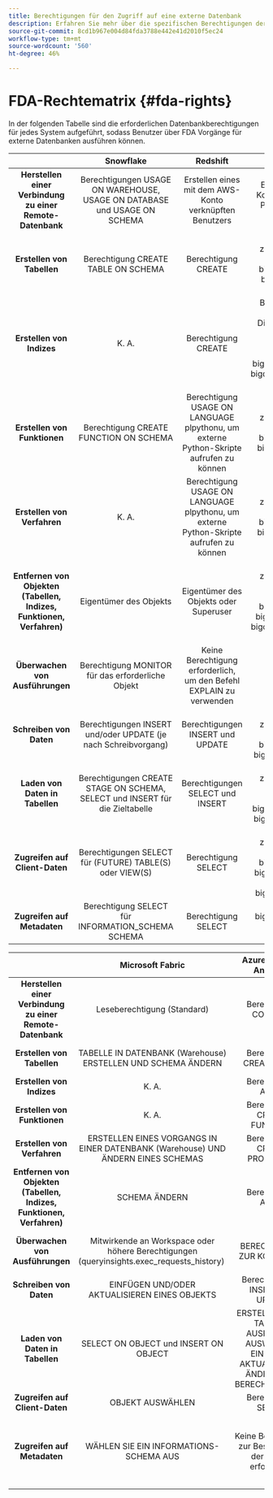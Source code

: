 ```yaml
---
title: Berechtigungen für den Zugriff auf eine externe Datenbank
description: Erfahren Sie mehr über die spezifischen Berechtigungen der einzelnen Datenbank-Engines
source-git-commit: 8cd1b967e004d84fda3788e442e41d2010f5ec24
workflow-type: tm+mt
source-wordcount: '560'
ht-degree: 46%

---
```


# FDA-Rechtematrix {#fda-rights}

In der folgenden Tabelle sind die erforderlichen Datenbankberechtigungen für jedes System aufgeführt, sodass Benutzer über FDA Vorgänge für externe Datenbanken ausführen können.

|   | Snowflake | Redshift | Google BigQuery | Databricks |
|:-:|:-:|:-:|:-:|:-:|
| **Herstellen einer Verbindung zu einer Remote-Datenbank** | Berechtigungen USAGE ON WAREHOUSE, USAGE ON DATABASE und USAGE ON SCHEMA | Erstellen eines mit dem AWS-Konto verknüpften Benutzers | Erstellen eines Service-Kontos und Gewähren des Prinzipalzugriffs auf das Projekt | USE CATALOG privileges on Catalog und CAN_USE privileges on SQL Warehouse |
| **Erstellen von Tabellen** | Berechtigung CREATE TABLE ON SCHEMA | Berechtigung CREATE | Die dem Dienstkonto zugewiesene Rolle muss Folgendes enthalten: bigquery.jobs.create und bigquery.tables.create-Berechtigungen | SCHEMA-Berechtigung und CREATE TABLE-Berechtigung verwenden |
| **Erstellen von Indizes** | K. A. | Berechtigung CREATE | BigQuery unterstützt nur Suchindizes. Die dem Dienstkonto zugewiesene Rolle muss Folgendes enthalten: bigquery.jobs.create, bigquery.tables.getData und bigquery.tables.createIndex-Berechtigungen | K. A. |
| **Erstellen von Funktionen** | Berechtigung CREATE FUNCTION ON SCHEMA | Berechtigung USAGE ON LANGUAGE plpythonu, um externe Python-Skripte aufrufen zu können | Die dem Dienstkonto zugewiesene Rolle muss Folgendes enthalten: bigquery.jobs.create und bigquery.routines.create-Berechtigungen | Berechtigung CREATE FUNCTION |
| **Erstellen von Verfahren** | K. A. | Berechtigung USAGE ON LANGUAGE plpythonu, um externe Python-Skripte aufrufen zu können | Die dem Dienstkonto zugewiesene Rolle muss Folgendes enthalten: bigquery.jobs.create und bigquery.routines.create-Berechtigungen |  Nicht zutreffend |
| **Entfernen von Objekten (Tabellen, Indizes, Funktionen, Verfahren)** | Eigentümer des Objekts | Eigentümer des Objekts oder Superuser | Die dem Dienstkonto zugewiesene Rolle muss Folgendes enthalten: bigquery.jobs.create, bigquery.routines.delete, bigquery.tables.delete und bigquery.tables.deleteIndex-Berechtigungen |
| **Überwachen von Ausführungen** | Berechtigung MONITOR für das erforderliche Objekt | Keine Berechtigung erforderlich, um den Befehl EXPLAIN zu verwenden | monitoring.viewer.role | CAN_VIEW-Berechtigung |
| **Schreiben von Daten** | Berechtigungen INSERT und/oder UPDATE (je nach Schreibvorgang) | Berechtigungen INSERT und UPDATE | Die dem Dienstkonto zugewiesene Rolle muss Folgendes enthalten: bigquery.jobs.create und bigquery.tables.updateData |  BERECHTIGUNG ÄNDERN |
| **Laden von Daten in Tabellen** | Berechtigungen CREATE STAGE ON SCHEMA, SELECT und INSERT für die Zieltabelle | Berechtigungen SELECT und INSERT | Die dem Dienstkonto zugewiesene Rolle muss Folgendes enthalten: bigquery.jobs.create, bigquery.tables.getData und bigquery.tables.updateData | SELECT and MODIFY privileges |
| **Zugreifen auf Client-Daten** | Berechtigungen SELECT für (FUTURE) TABLE(S) oder VIEW(S) | Berechtigung SELECT | Die dem Dienstkonto zugewiesene Rolle muss Folgendes enthalten: bigquery.jobs.create und bigquery.tables.getData für Tabellen oder bigquery.dataViewer-Rolle |  Berechtigung AUSWÄHLEN |
| **Zugreifen auf Metadaten** | Berechtigung SELECT für INFORMATION_SCHEMA SCHEMA | Berechtigung SELECT | bigquery.metadataViewer-Rolle |  SELECT on INFORMATION_SCHEMA privilege |


|   | Microsoft Fabric | Azure Synapse Analytics | Vertica |
|:-:|:-:|:-:|:-:|
| **Herstellen einer Verbindung zu einer Remote-Datenbank** | Leseberechtigung (Standard) | Berechtigung CONNECT | Keine Berechtigung erforderlich |
| **Erstellen von Tabellen** | TABELLE IN DATENBANK (Warehouse) ERSTELLEN UND SCHEMA ÄNDERN | Berechtigung CREATE TABLE | Berechtigung ERSTELLEN BEI SCHEMA |
| **Erstellen von Indizes** | K. A. | Berechtigung ALTER | K. A. |
| **Erstellen von Funktionen** | K. A. | Berechtigung CREATE FUNCTION | Berechtigung ERSTELLEN BEI SCHEMA |
| **Erstellen von Verfahren** | ERSTELLEN EINES VORGANGS IN EINER DATENBANK (Warehouse) UND ÄNDERN EINES SCHEMAS | Berechtigung CREATE PROCEDURE | Berechtigung ERSTELLEN BEI SCHEMA |
| **Entfernen von Objekten (Tabellen, Indizes, Funktionen, Verfahren)** | SCHEMA ÄNDERN | Berechtigung ALTER | Besitz des Objekts oder der DROP-Berechtigung für ein Objekt |
| **Überwachen von Ausführungen** | Mitwirkende an Workspace oder höhere Berechtigungen (queryinsights.exec_requests_history)  | BERECHTIGUNG ZUR KONTROLLE | Zur Verwendung der EXPLAIN-Anweisung ist keine Berechtigung erforderlich |
| **Schreiben von Daten** | EINFÜGEN UND/ODER AKTUALISIEREN EINES OBJEKTS | Berechtigungen INSERT und UPDATE | Berechtigungen INSERT und UPDATE |
| **Laden von Daten in Tabellen** | SELECT ON OBJECT und INSERT ON OBJECT | ERSTELLEN EINER TABELLE, AUSFÜHREN, AUSWÄHLEN, EINFÜGEN, AKTUALISIEREN, ÄNDERN VON BERECHTIGUNGEN | INSERT-Berechtigung für Tabelle, USAGE-Berechtigung für Schema |
| **Zugreifen auf Client-Daten** | OBJEKT AUSWÄHLEN | Berechtigung SELECT | Berechtigung SELECT |
| **Zugreifen auf Metadaten** | WÄHLEN SIE EIN INFORMATIONS-SCHEMA AUS | Keine Berechtigung zur Beschreibung der Tabelle erforderlich | VERWENDUNG IM SCHEMA, SELECT ON TABLE und auch Berechtigungen für die Tabellen v_catalog.columns und v_catalog.view_columns |
